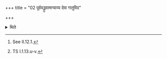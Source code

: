+++
title = "02 पूर्ववद्ध्रुवामाप्याय्य देवा गातुविद"

+++

<details><summary>थिते</summary>

2. having made the Dhruvā swell in the same manner as described earlier,[^1] standing erect within the altar, the Adhvaryu offers the Samiṣṭayajus-libation with devā gātuvidaḥ...[^2]  


[^1]: See II.12.1.  

[^2]: TS I.1.13.u-v.
</details>
